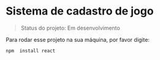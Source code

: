 # Sistema de cadastro de jogo

> Status do projeto: Em desenvolvimento

Para rodar esse projeto na sua máquina, por favor digite:

```
npm  install react
```
